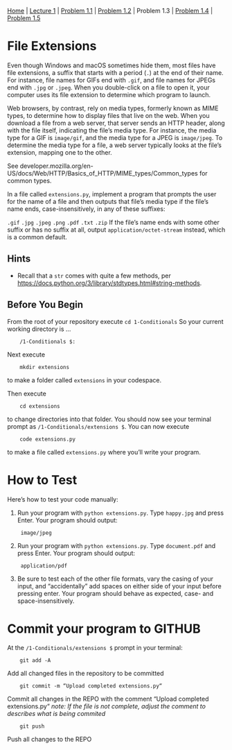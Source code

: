 [Home](../README.md) | [Lecture 1](1-Conditionals.md) | [Problem 1.1](PROBLEM1.1.md) | [Problem 1.2](PROBLEM1.2.md) | Problem 1.3 | [Problem 1.4](PROBLEM1.4.md) | [Problem 1.5](PROBLEM1.5.md)

# File Extensions

Even though Windows and macOS sometimes hide them, most files have file extensions, a suffix that starts with a period (`.`) at the end of their name. For instance, file names for GIFs end with `.gif`, and file names for JPEGs end with `.jpg` or `.jpeg`. When you double-click on a file to open it, your computer uses its file extension to determine which program to launch.

Web browsers, by contrast, rely on media types, formerly known as MIME types, to determine how to display files that live on the web. When you download a file from a web server, that server sends an HTTP header, along with the file itself, indicating the file’s media type. For instance, the media type for a GIF is `image/gif`, and the media type for a JPEG is `image/jpeg`. To determine the media type for a file, a web server typically looks at the file’s extension, mapping one to the other.

See developer.mozilla.org/en-US/docs/Web/HTTP/Basics_of_HTTP/MIME_types/Common_types for common types.

In a file called `extensions.py`, implement a program that prompts the user for the name of a file and then outputs that file’s media type if the file’s name ends, case-insensitively, in any of these suffixes:

`.gif`
`.jpg`
`.jpeg`
`.png`
`.pdf`
`.txt`
`.zip`
If the file’s name ends with some other suffix or has no suffix at all, output `application/octet-stream` instead, which is a common default.

## Hints
- Recall that a `str` comes with quite a few methods, per <https://docs.python.org/3/library/stdtypes.html#string-methods>.

## Before You Begin
From the root of your repository execute `cd 1-Conditionals` So your current working directory is ...		

		/1-Conditionals $:
Next execute

		mkdir extensions
to make a folder called `extensions` in your codespace.

Then execute

		cd extensions
to change directories into that folder. You should now see your terminal prompt as `/1-Conditionals/extensions $`. You can now execute

		code extensions.py
to make a file called `extensions.py` where you’ll write your program.

# How to Test
Here’s how to test your code manually:

1. Run your program with `python extensions.py`. Type `happy.jpg` and press Enter. Your program should output:

		image/jpeg
2. Run your program with `python extensions.py`. Type `document.pdf` and press Enter. Your program should output:

		application/pdf
3. Be sure to test each of the other file formats, vary the casing of your input, and “accidentally” add spaces on either side of your input before pressing enter. Your program should behave as expected, case- and space-insensitively.

# Commit your program to GITHUB
At the `/1-Conditionals/extensions $` prompt in your terminal:

		git add -A 
Add all changed files in the repository to be committed

		git commit -m “Upload completed extensions.py“
Commit all changes in the REPO with the comment “Upload completed extensions.py“
*note: If the file is not complete, adjust the comment to describes what is being commited*

		git push 
Push all changes to the REPO
